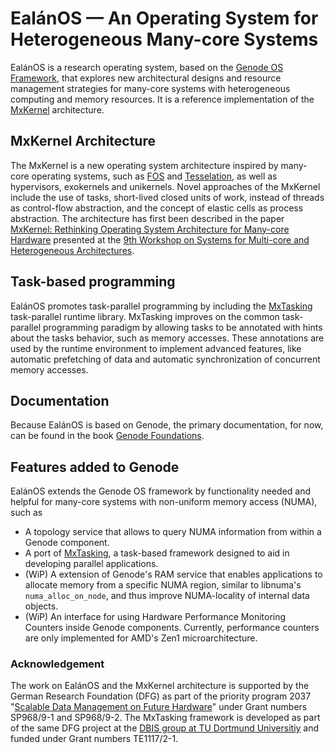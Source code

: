 # EalánOS — An Operating System for Heterogeneous Many-core Systems

EalánOS is a research operating system, based on the [Genode OS Framework](https://genode.org/), that explores new architectural designs and resource management strategies for many-core systems with heterogeneous computing and memory resources. It is a reference implementation of the [MxKernel](https://mxkernel.org/) architecture.

## MxKernel Architecture
The MxKernel is a new operating system architecture inspired by many-core operating systems, such as [FOS](https://dl.acm.org/doi/abs/10.1145/1531793.1531805) and [Tesselation](https://www.usenix.org/event/hotpar09/tech/full_papers/liu/liu_html/), as well as hypervisors, exokernels and unikernels.
Novel approaches of the MxKernel include the use of tasks, short-lived closed units of work, instead of threads as control-flow abstraction, and the concept of elastic cells as process abstraction. The architecture has first been described in the paper [MxKernel: Rethinking Operating System Architecture for Many-core Hardware](https://ess.cs.uos.de/research/projects/MxKernel/sfma-mxkernel.pdf) presented at the [9th Workshop on Systems for Multi-core and Heterogeneous Architectures](https://sites.google.com/site/sfma2019eurosys/). 

## Task-based programming
EalánOS promotes task-parallel programming by including the [MxTasking](https://github.com/jmuehlig/mxtasking.git) task-parallel runtime library. MxTasking improves on the common task-parallel programming paradigm by allowing tasks to be annotated with hints about the tasks behavior, such as memory accesses. These annotations are used by the runtime environment to implement advanced features, like automatic prefetching of data and automatic synchronization of concurrent memory accesses.

## Documentation
Because EalánOS is based on Genode, the primary documentation, for now, can be found in the book [Genode Foundations](https://genode.org/documentation/genode-foundations-22-05.pdf).

## Features added to Genode
EalánOS extends the Genode OS framework by functionality needed and helpful for many-core systems with non-uniform memory access (NUMA), such as
- A topology service that allows to query NUMA information from within a Genode component.
- A port of [MxTasking](https://github.com/jmuehlig/mxtasking.git), a task-based framework designed to aid in developing parallel applications.
- (WiP) A extension of Genode's RAM service that enables applications to allocate memory from a specific NUMA region, similar to libnuma's `numa_alloc_on_node`, and thus improve NUMA-locality of internal data objects.
- (WiP) An interface for using Hardware Performance Monitoring Counters inside Genode components. Currently, performance counters are only implemented for AMD's Zen1 microarchitecture.

### Acknowledgement
The work on EalánOS and the MxKernel architecture is supported by the German Research Foundation (DFG) as part of the priority program 2037 "[Scalable Data Management on Future Hardware](https://dfg-spp2037.de/)" under Grant numbers SP968/9-1 and SP968/9-2. 
The MxTasking framework is developed as part of the same DFG project at the [DBIS group at TU Dortmund Universitiy](http://dbis.cs.tu-dortmund.de/cms/de/home/index.html)  and funded under Grant numbers TE1117/2-1.